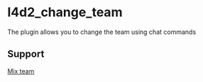 # l4d2_change_team
The plugin allows you to change the team using chat commands

## Support
[Mix team](https://github.com/TouchMe-Inc/l4d2_mix_team)
